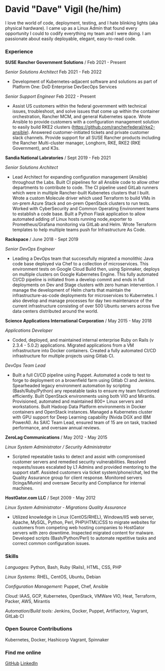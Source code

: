 # David "Dave" Vigil (he/him)

I love the world of code, deployment, testing, and I hate blinking lights (aka physical hardware). I came up as a Linux Admin that found every opportunity I could to codify everything my team and I were doing. I am passionate about easily deployable, elegant, easy-to-read code.

### Experience

**SUSE Rancher Government Solutions** / Feb 2021 - Present

*Senior Solutions Architect* Feb 2021 - Feb 2022

- Development of Kubernetes-adjacent software and solutions as part of Platform One: DoD Enterprise DevSecOps Services

*Senior Support Engineer* Feb 2022 - Present

- Assist US customers within the federal government with technical issues, troubleshoot, and solve issues that come up within the container orchestration, Rancher MCM, and general Kubernetes space.  Wrote Ansible to provide customers with a configuration management solution to easily build RKE2 clusters (https://github.com/rancherfederal/rke2-ansible). Answered customer-initiated tickets and private customer slack channels. Provide support for all SUSE Rancher products including the Rancher Multi-cluster manager, Longhorn, RKE, RKE2 (RKE Government), and K3s.

**Sandia National Labratories** / Sept 2019 - Feb 2021

*Senior Solutions Architect*

- Lead Architect for expanding configuration management (Ansible) throughout the Labs. Built CI pipelines for all Ansible code to allow other departments to contribute to code. The CI pipeline used GitLab runners which were in multiple Rancher-built Kubenetes clusters that I built. Wrote a custom Molecule driver which used Terraform to build VMs in on-prem Azure Stack and on-prem OpenStack clusters to run tests. Worked with CyberSecurity and Common Operating Environment teams to establish a code base. Built a Python Flask application to allow automated adding of Linux hosts running node_exporter to Prometheus/Grafana monitoring via GitLab and Helm. Wrote Terraform templates to help multiple teams push for Infrastructure As Code.  

**Rackspace** / June 2018 - Sept 2019

*Senior DevOps Engineer*

- Leading a DevOps team that successfully migrated a monolithic Java code base deployed via Chef to a collection of microservices.  This environment tests on Google Cloud Build then, using Spinnaker, deploys on multiple clusters on Google Kubernetes Engine. This fully automated CI/CD pipeline is initiated from a develop commit and ends in full  deployments on Dev and Stage clusters with zero  human intervention.  I manage the development of  Helm charts that maintain the infrastructure-as-code deployments for  microservices to Kubernetes.  I also develop and manage processes for day two maintenance of the current infrastructure consisting of over 500 Ubuntu servers across five data centers distributed around the world.

**Science Applications International Corporation** / May 2015 - May 2018

*Applications Developer*

- Coded, deployed, and maintained internal enterprise Ruby on Rails (v 2.3.4 - 5.0.2) applications. Migrated applications from a VM infrastructure into Docker containers. Created a fully automated CI/CD infrastructure for multiple projects using Gitlab CI.

*DevOps Team Lead*

- Built a full CI/CD pipeline using Puppet. Automated a code to test to forge to deployment on a brownfield farm using Gitlab CI and Jenkins.  Spearheaded legacy environment automation by scripting (Bash/Ruby/Python) any repeatable tasks to ensure my team functioned efficiently. Built OpenStack environments using both VIO and Mirantis. Provisioned, automated and maintained 800+ Linux servers and workstations. Built Hadoop Data Platform environments in Docker containers and OpenStack instances. Managed a Kubernetes cluster with GPU support for Deep Learning capability (Nvida DGX and IBM PowerAI). As SAIC Team Lead, ensured team of 15 are on task, tracked performance, and oversaw annual reviews.

**ZeroLag Communications** / May 2012 - May 2015

*Linux System Administrator / Security Administrator*

- Scripted repeatable tasks to detect and assist with compromised customer servers and remedied security vulnerabilities. Resolved requests/issues escalated by L1 Admins and provided mentoring to the support staff. Assisted customers via ticket system/phone/chat, led the Quality Assurance group for client response. Monitored servers (Icinga/Munin) and oversaw Security and Compliance for internal machines.

**HostGator.com LLC** / Sept 2009 - May 2012

*Linux System Administrator - Migrations Quality Assurance*

- Utilized knowledge in Linux (CentOS/RHEL), Windows/IIS web server, Apache, MySQL, Python, Perl, PHP\HTML\CSS to migrate websites for customers from competing web hosting companies to HostGator servers with zero downtime. Inspected migrated content for malware. Developed scripts (Bash/Python/Perl) to automate repetitive tasks and correct common configuration  issues.

### Skills
*Languages:* Python, Bash, Ruby (Rails), HTML, CSS, PHP

*Linux Systems:* RHEL, CentOS, Ubuntu, Debian

*Configuration Management:* Puppet, Chef, Ansible

*Cloud:* IAAS, GCP, Kubernetes, OpenStack, VMWare VIO, Heat, Terraform, Packer, AWS, Mirantis

*Automation/Build tools:* Jenkins, Docker, Puppet, Artifiactory, Vagrant, GitLab CI

### Open Source Contributions
Kubernetes, Docker, Hashicorp Vagrant, Spinnaker

### Find me online
[GitHub](https://github.com/dgvigil)
[LinkedIn](https://linkedin.com/in/dave-vigil) 
